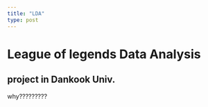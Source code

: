 ```yaml
---
title: "LDA"
type: post
---
```


# League of legends Data Analysis

## project in Dankook Univ.

why?????????
